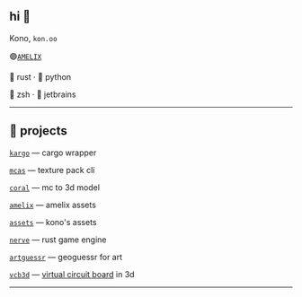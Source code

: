 ## hi 👋
Kono, `kon.oo` 

🟣[`AMELIX`](https://discord.gg/FabqwVzgyD)

🦀 rust · 🐍 python

🐚 zsh · 🧠 jetbrains  

---

## 📂 projects

[`kargo`](https://github.com/Kono-o/kargo) — cargo wrapper

[`mcas`](https://github.com/Kono-o/mcas) — texture pack cli

[`coral`](https://github.com/Kono-o/coral) — mc to 3d model 

[`amelix`](https://github.com/Kono-o/amelix-assets) — amelix assets

[`assets`](https://github.com/Kono-o/konos-asset-lib) — kono's assets

[`nerve`](https://github.com/Kono-o/nerve) — rust game engine

[`artguessr`](https://github.com/Kono-o/artguessr) — geoguessr for art

[`vcb3d`](https://github.com/Kono-o/vcb3d) — [virtual circuit board](https://www.virtualcircuitboard.com/) in 3d

---
